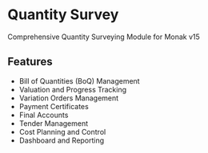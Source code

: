 # Quantity Survey

Comprehensive Quantity Surveying Module for Monak v15

## Features

- Bill of Quantities (BoQ) Management
- Valuation and Progress Tracking
- Variation Orders Management
- Payment Certificates
- Final Accounts
- Tender Management
- Cost Planning and Control
- Dashboard and Reporting

